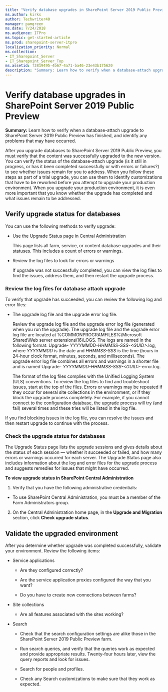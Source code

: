 ```yaml
---
title: "Verify database upgrades in SharePoint Server 2019 Public Preview"
ms.author: kirks
author: Techwriter40
manager: pamgreen
ms.date: 7/24/2018
ms.audience: ITPro
ms.topic: get-started-article
ms.prod: sharepoint-server-itpro
localization_priority: Normal
ms.collection:
- IT_Sharepoint_Server
- IT_Sharepoint_Server_Top
ms.assetid: f3819495-4b67-4a71-ba46-23e43b175620
description: "Summary: Learn how to verify when a database-attach upgrade to SharePoint Server 2019 Public Preview has finished, and identify any problems that may have occurred."
---
```


# Verify database upgrades in SharePoint Server 2019 Public Preview

 **Summary:** Learn how to verify when a database-attach upgrade to SharePoint Server 2019 Public Preview has finished, and identify any problems that may have occurred. 
  
After you upgrade databases to SharePoint Server 2019 Public Preview, you must verify that the content was successfully upgraded to the new version. You can verify the status of the database-attach upgrade (is it still in progress, or has it been completed successfully or with errors or failures?) to see whether issues remain for you to address. When you follow these steps as part of a trial upgrade, you can use them to identify customizations that have to be reworked before you attempt to upgrade your production environment. When you upgrade your production environment, it is even more important that you know whether the upgrade has completed and what issues remain to be addressed.
  
## Verify upgrade status for databases
<a name="Verify"> </a>

You can use the following methods to verify upgrade: 
  
- Use the Upgrade Status page in Central Administration
    
    This page lists all farm, service, or content database upgrades and their statuses. This includes a count of errors or warnings.
    
- Review the log files to look for errors or warnings
    
    If upgrade was not successfully completed, you can view the log files to find the issues, address them, and then restart the upgrade process.
    
### Review the log files for database attach upgrade

To verify that upgrade has succeeded, you can review the following log and error files: 
  
- The upgrade log file and the upgrade error log file.
    
    Review the upgrade log file and the upgrade error log file (generated when you run the upgrade). The upgrade log file and the upgrade error log file are located at %COMMONPROGRAMFILES%\Microsoft Shared\Web server extensions\16\LOGS. The logs are named in the following format: Upgrade- _YYYYMMDD-HHMMSS-SSS-\<GUID\>_.log, where  _YYYYMMDD_ is the date and  _HHMMSS-SSS_ is the time (hours in 24-hour clock format, minutes, seconds, and milliseconds). The upgrade error log file combines all errors and warnings in a shorter file and is named Upgrade-  _YYYYMMDD-HHMMSS-SSS-\<GUID\>_-error.log.
    
    The format of the log files complies with the Unified Logging System (ULS) conventions. To review the log files to find and troubleshoot issues, start at the top of the files. Errors or warnings may be repeated if they occur for several site collections in the environment, or if they block the upgrade process completely. For example, if you cannot connect to the configuration database, the upgrade process will try (and fail) several times and these tries will be listed in the log file.
    
If you find blocking issues in the log file, you can resolve the issues and then restart upgrade to continue with the process.
  
### Check the upgrade status for databases

The Upgrade Status page lists the upgrade sessions and gives details about the status of each session — whether it succeeded or failed, and how many errors or warnings occurred for each server. The Upgrade Status page also includes information about the log and error files for the upgrade process and suggests remedies for issues that might have occurred.
  
 **To view upgrade status in SharePoint Central Administration**
  
1. Verify that you have the following administrative credentials:
    
  - To use SharePoint Central Administration, you must be a member of the Farm Administrators group.
    
2. On the Central Administration home page, in the **Upgrade and Migration** section, click **Check upgrade status**.
    
## Validate the upgraded environment
<a name="ValidateEnv"> </a>

After you determine whether upgrade was completed successfully, validate your environment. Review the following items:
  
- Service applications
    
  - Are they configured correctly?
    
  - Are the service application proxies configured the way that you want?
    
  - Do you have to create new connections between farms?
    
- Site collections
    
  - Are all features associated with the sites working?
    
- Search
    
  - Check that the search configuration settings are alike those in the SharePoint Server 2019 Public Preview farm.
    
  - Run search queries, and verify that the queries work as expected and provide appropriate results. Twenty-four hours later, view the query reports and look for issues.
    
  - Search for people and profiles.
    
  - Check any Search customizations to make sure that they work as expected.
    

